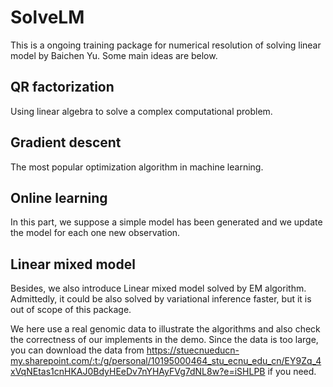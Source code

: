 # SolveLM

This is a ongoing training package for numerical resolution of solving linear model by Baichen Yu. Some main ideas are below.

## QR factorization

Using linear algebra to solve a complex computational problem.

## Gradient descent

The most popular optimization algorithm in machine learning.

## Online learning

In this part, we suppose a simple model has been generated and we update the model for each one new observation.

## Linear mixed model

Besides, we also introduce Linear mixed model solved by EM algorithm. Admittedly, it could be also solved by variational inference faster, but it is out of scope of this package.

We here use a real genomic data to illustrate the algorithms and also check the correctness of our implements in the demo. Since the data is too large, you can download the data from <https://stuecnueducn-my.sharepoint.com/:t:/g/personal/10195000464_stu_ecnu_edu_cn/EY9Zq_4xVqNEtas1cnHKAJ0BdyHEeDv7nYHAyFVg7dNL8w?e=iSHLPB> if you need.

